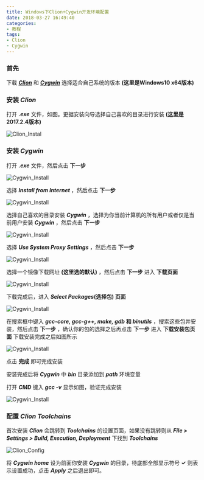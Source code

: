 ```yaml
---
title: Windows下Clion+Cygwin开发环境配置
date: 2018-03-27 16:49:40
categories:
- 教程
tags:
- Clion
- Cygwin
---
```


### 首先

下载 ***[Clion](https://www.jetbrains.com/clion)*** 和 ***[Cygwin](https://cygwin.com/install.html)*** 选择适合自己系统的版本 **(这里是Windows10 x64版本)**

### 安装 *Clion*

打开 ***.exe*** 文件，如图。更据安装向导选择自己喜欢的目录进行安装 **(这里是2017.2.4版本)**

![Clion_Instal](Windows下Clion+Cygwin开发环境配置\Clion_Install.PNG)

### 安装 *Cygwin*

打开 ***.exe*** 文件，然后点击 **下一步**

![Cygwin_Install](Windows下Clion+Cygwin开发环境配置\Cygwin_Install0.PNG)

选择 ***Install from Internet*** ，然后点击 **下一步**

![Cygwin_Install](Windows下Clion+Cygwin开发环境配置\Cygwin_Install1.PNG)

选择自己喜欢的目录安装 ***Cygwin*** ，选择为你当前计算机的所有用户或者仅是当前用户安装 ***Cygwin*** ，然后点击 **下一步**

![Cygwin_Install](Windows下Clion+Cygwin开发环境配置\Cygwin_Install2.PNG)

选择 ***Use System Proxy Settings*** ，然后点击 **下一步**

![Cygwin_Install](Windows下Clion+Cygwin开发环境配置\Cygwin_Install3.PNG)

选择一个镜像下载网址 **(这里选的默认)** ，然后点击 **下一步** 进入 **下载页面**

![Cygwin_Install](Windows下Clion+Cygwin开发环境配置\Cygwin_Install4.PNG)

下载完成后，进入 ***Select Packages*(选择包) 页面**

![Cygwin_Install](Windows下Clion+Cygwin开发环境配置\Cygwin_Install5.PNG)

在搜索框中键入 ***gcc-core, gcc-g++, make, gdb* 和 *binutils*** ，搜索这些包并安装，然后点击 **下一步** ，确认你的包的选择之后再点击 **下一步** 进入 **下载安装包页面** 下载安装完成之后如图所示

![Cygwin_Install](Windows下Clion+Cygwin开发环境配置\Cygwin_Install6.PNG)

点击 **完成** 即可完成安装

安装完成后将 ***Cygwin*** 中 ***bin*** 目录添加到 ***path*** 环境变量

打开 ***CMD*** 键入 ***gcc -v*** 显示如图，验证完成安装

![Cygwin_Install](Windows下Clion+Cygwin开发环境配置\Cygwin_Install7.PNG)

### 配置 *Clion Toolchains*

首次安装 ***Clion*** 会跳转到 ***Toolchains*** 的设置页面，如果没有跳转则从 ***File > Settings > Build, Execution, Deployment*** 下找到 ***Toolchains***

![Clion_Config](Windows下Clion+Cygwin开发环境配置\Clion_Config.PNG)

将 ***Cygwin home*** 设为前面你安装 ***Cygwin*** 的目录，待底部全部显示符号 **✓** 则表示设置成功，点击 ***Apply*** 之后退出即可。